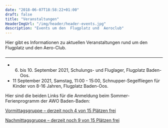 ```yaml
---
date: "2018-06-07T18:58:22+01:00"
draft: false
title: "Veranstaltungen"
HeaderImgUrl: "/img/header/header-events.jpg"
description: "Events um den  Flugplatz und  Aeroclub"
---
```

Hier gibt es Informationen zu aktuellen Veranstaltungen rund um den Flugplatz und den Aero-Club.  
### 
-------

* 6. bis 10. September 2021, Schulungs- und Fluglager, Flugplatz Baden-Oos.
* 11 September 2021, Samstag, 11:00 - 15:00, Schnupper-Segelfliegen für Kinder von 8-16 Jahren, Flugplatz Baden-Oos.

Hier sind die beiden Links für die Anmeldung beim Sommer-Ferienprogramm der AWO Baden-Baden:

[Vormittagsgruppe – derzeit noch 4 von 15 Plätzen frei](https://www.unser-ferienprogramm.de/awo-baden-baden/veranstaltung.php?id=21968&s=&a=0&k=)

[Nachmittagsgruppe – derzeit noch 9 von 15 Plätzen frei](https://www.unser-ferienprogramm.de/awo-baden-baden/veranstaltung.php?id=21969&s=&a=0&k=)








